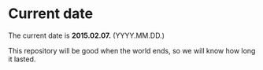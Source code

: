 # Current date

The current date is **2015.02.07.** (YYYY.MM.DD.)

This repository will be good when the world ends, so we will know how long it lasted.